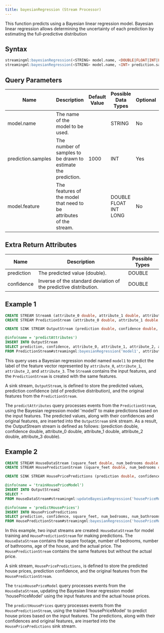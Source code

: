 ```yaml
---
title: bayesianRegression (Stream Processor)
---
```


This function predicts using a Bayesian linear regression
model. Bayesian linear regression allows determining the uncertainty of
each prediction by estimating the full-predictive distribution

## Syntax

```sql
streamingml:bayesianRegression(<STRING> model.name, <DOUBLE|FLOAT|INT|LONG> model.feature, <DOUBLE|FLOAT|INT|LONG> ...)
streamingml:bayesianRegression(<STRING> model.name, <INT> prediction.samples, <DOUBLE|FLOAT|INT|LONG> model.feature, <DOUBLE|FLOAT|INT|LONG> ...)
```

## Query Parameters

| Name | Description   | Default Value | Possible Data Types   | Optional | Dynamic |
|------|---------------|---------------|-----------------------|----------|---------|
| model.name    | The name of the model to be used.   |               | STRING| No       | No      |
| prediction.samples | The number of samples to be drawn to estimate the prediction.    | 1000          | INT   | Yes    | No      |
| model.feature  | The features of the model that need to be attributes of the stream. |               | DOUBLE FLOAT INT LONG | No       | Yes     |

## Extra Return Attributes

| Name       | Description      | Possible Types |
|------------|------------------|----------------|
| prediction | The predicted value (double).     | DOUBLE         |
| confidence | Inverse of the standard deviation of the predictive distribution. | DOUBLE         |

## Example 1

```sql
CREATE STREAM StreamA (attribute_0 double, attribute_1 double, attribute_2 double, attribute_3 double);
CREATE STREAM PredictionStream (attribute_0 double, attribute_1 double, attribute_2 double, attribute_3 double);

CREATE SINK STREAM OutputStream (prediction double, confidence double, attribute_0 double, attribute_1 double, attribute_2 double, attribute_3 double);

@info(name = 'predictAttributes')
INSERT INTO OutputStream
SELECT prediction, confidence, attribute_0, attribute_1, attribute_2, attribute_3
FROM PredictionStream#streamingml:bayesianRegression('model1', attribute_0, attribute_1, attribute_2, attribute_3);
```

This query uses a Bayesian regression model named `model1` to predict the label of the feature vector represented by `attribute_0`, `attribute_1`, `attribute_2`, and `attribute_3`. The `StreamA` contains the input features, and the `PredictionStream` is created with the same features.

A sink stream, `OutputStream`, is defined to store the predicted values, prediction confidence (std of predictive distribution), and the original features from the `PredictionStream`.

The `predictAttributes` query processes events from the `PredictionStream`, using the Bayesian regression model 'model1' to make predictions based on the input features. The predicted values, along with their confidences and original features, are inserted into the `OutputStream` sink stream. As a result, the OutputStream stream is defined as follows: (prediction double, confidence double, attribute_0 double, attribute_1 double, attribute_2 double, attribute_3 double).

## Example 2

```sql
CREATE STREAM HouseDataStream (square_feet double, num_bedrooms double, num_bathrooms double, age double, price double);
CREATE STREAM HousePredictionStream (square_feet double, num_bedrooms double, num_bathrooms double, age double);

CREATE SINK STREAM HousePricePredictions (prediction double, confidence double, square_feet double, num_bedrooms double, num_bathrooms double, age double);

@info(name = 'trainHousePriceModel')
INSERT INTO OutputStream2
SELECT *
FROM HouseDataStream#streamingml:updateBayesianRegression('housePriceModel', price, square_feet, num_bedrooms, num_bathrooms, age);

@info(name = 'predictHousePrices')
INSERT INTO HousePricePredictions
SELECT prediction, confidence, square_feet, num_bedrooms, num_bathrooms, age
FROM HousePredictionStream#streamingml:bayesianRegression('housePriceModel', square_feet, num_bedrooms, num_bathrooms, age);
```

In this example, two input streams are created: `HouseDataStream` for model training and `HousePredictionStream` for making predictions. The `HouseDataStream` contains the square footage, number of bedrooms, number of bathrooms, age of the house, and the actual price. The `HousePredictionStream` contains the same features but without the actual price.

A sink stream, `HousePricePredictions`, is defined to store the predicted house prices, prediction confidence, and the original features from the `HousePredictionStream`.

The `trainHousePriceModel` query processes events from the `HouseDataStream`, updating the Bayesian linear regression model 'housePriceModel' using the input features and the actual house prices.

The `predictHousePrices` query processes events from the `HousePredictionStream`, using the trained 'housePriceModel' to predict house prices based on the input features. The predictions, along with their confidences and original features, are inserted into the `HousePricePredictions` sink stream.
